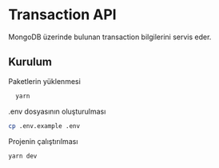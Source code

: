 
# Transaction API

MongoDB üzerinde bulunan transaction bilgilerini servis eder.


## Kurulum

Paketlerin yüklenmesi

```bash
  yarn
```

.env dosyasının oluşturulması
```bash
cp .env.example .env
```

Projenin çalıştırılması
```bash
yarn dev
```
    

